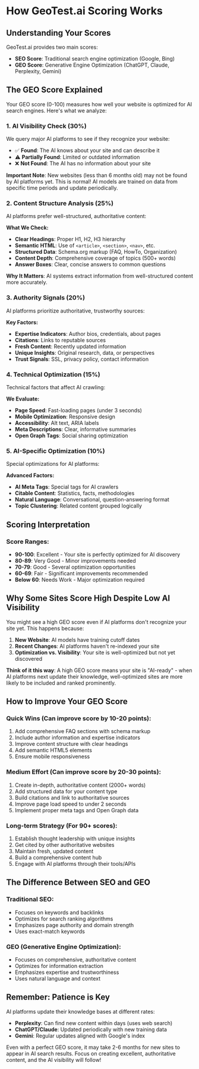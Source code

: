 # How GeoTest.ai Scoring Works

## Understanding Your Scores

GeoTest.ai provides two main scores:
- **SEO Score**: Traditional search engine optimization (Google, Bing)
- **GEO Score**: Generative Engine Optimization (ChatGPT, Claude, Perplexity, Gemini)

## The GEO Score Explained

Your GEO score (0-100) measures how well your website is optimized for AI search engines. Here's what we analyze:

### 1. **AI Visibility Check (30%)**
We query major AI platforms to see if they recognize your website:
- ✅ **Found**: The AI knows about your site and can describe it
- ⚠️ **Partially Found**: Limited or outdated information
- ❌ **Not Found**: The AI has no information about your site

**Important Note**: New websites (less than 6 months old) may not be found by AI platforms yet. This is normal! AI models are trained on data from specific time periods and update periodically.

### 2. **Content Structure Analysis (25%)**
AI platforms prefer well-structured, authoritative content:

**What We Check:**
- **Clear Headings**: Proper H1, H2, H3 hierarchy
- **Semantic HTML**: Use of `<article>`, `<section>`, `<nav>`, etc.
- **Structured Data**: Schema.org markup (FAQ, HowTo, Organization)
- **Content Depth**: Comprehensive coverage of topics (500+ words)
- **Answer Boxes**: Clear, concise answers to common questions

**Why It Matters**: AI systems extract information from well-structured content more accurately.

### 3. **Authority Signals (20%)**
AI platforms prioritize authoritative, trustworthy sources:

**Key Factors:**
- **Expertise Indicators**: Author bios, credentials, about pages
- **Citations**: Links to reputable sources
- **Fresh Content**: Recently updated information
- **Unique Insights**: Original research, data, or perspectives
- **Trust Signals**: SSL, privacy policy, contact information

### 4. **Technical Optimization (15%)**
Technical factors that affect AI crawling:

**We Evaluate:**
- **Page Speed**: Fast-loading pages (under 3 seconds)
- **Mobile Optimization**: Responsive design
- **Accessibility**: Alt text, ARIA labels
- **Meta Descriptions**: Clear, informative summaries
- **Open Graph Tags**: Social sharing optimization

### 5. **AI-Specific Optimization (10%)**
Special optimizations for AI platforms:

**Advanced Factors:**
- **AI Meta Tags**: Special tags for AI crawlers
- **Citable Content**: Statistics, facts, methodologies
- **Natural Language**: Conversational, question-answering format
- **Topic Clustering**: Related content grouped logically

## Scoring Interpretation

### Score Ranges:
- **90-100**: Excellent - Your site is perfectly optimized for AI discovery
- **80-89**: Very Good - Minor improvements needed
- **70-79**: Good - Several optimization opportunities
- **60-69**: Fair - Significant improvements recommended
- **Below 60**: Needs Work - Major optimization required

## Why Some Sites Score High Despite Low AI Visibility

You might see a high GEO score even if AI platforms don't recognize your site yet. This happens because:

1. **New Website**: AI models have training cutoff dates
2. **Recent Changes**: AI platforms haven't re-indexed your site
3. **Optimization vs. Visibility**: Your site is well-optimized but not yet discovered

**Think of it this way**: A high GEO score means your site is "AI-ready" - when AI platforms next update their knowledge, well-optimized sites are more likely to be included and ranked prominently.

## How to Improve Your GEO Score

### Quick Wins (Can improve score by 10-20 points):
1. Add comprehensive FAQ sections with schema markup
2. Include author information and expertise indicators
3. Improve content structure with clear headings
4. Add semantic HTML5 elements
5. Ensure mobile responsiveness

### Medium Effort (Can improve score by 20-30 points):
1. Create in-depth, authoritative content (2000+ words)
2. Add structured data for your content type
3. Build citations and link to authoritative sources
4. Improve page load speed to under 2 seconds
5. Implement proper meta tags and Open Graph data

### Long-term Strategy (For 90+ scores):
1. Establish thought leadership with unique insights
2. Get cited by other authoritative websites
3. Maintain fresh, updated content
4. Build a comprehensive content hub
5. Engage with AI platforms through their tools/APIs

## The Difference Between SEO and GEO

### Traditional SEO:
- Focuses on keywords and backlinks
- Optimizes for search ranking algorithms
- Emphasizes page authority and domain strength
- Uses exact-match keywords

### GEO (Generative Engine Optimization):
- Focuses on comprehensive, authoritative content
- Optimizes for information extraction
- Emphasizes expertise and trustworthiness
- Uses natural language and context

## Remember: Patience is Key

AI platforms update their knowledge bases at different rates:
- **Perplexity**: Can find new content within days (uses web search)
- **ChatGPT/Claude**: Updated periodically with new training data
- **Gemini**: Regular updates aligned with Google's index

Even with a perfect GEO score, it may take 2-6 months for new sites to appear in AI search results. Focus on creating excellent, authoritative content, and the AI visibility will follow!